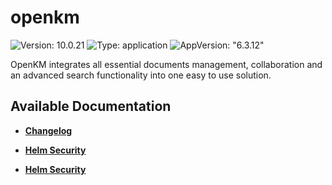 # openkm

![Version: 10.0.21](https://img.shields.io/badge/Version-10.0.21-informational?style=flat-square) ![Type: application](https://img.shields.io/badge/Type-application-informational?style=flat-square) ![AppVersion: "6.3.12"](https://img.shields.io/badge/AppVersion-"6.3.12"-informational?style=flat-square)

OpenKM integrates all essential documents management, collaboration and an advanced search functionality into one easy to use solution.

## Available Documentation

- [**Changelog**](CHANGELOG)

- [**Helm Security**](container-security)

- [**Helm Security**](helm-security)

